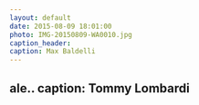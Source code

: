 ```yaml
---
layout: default
date: 2015-08-09 18:01:00
photo: IMG-20150809-WA0010.jpg
caption_header:  
caption: Max Baldelli
---
```

ale..
caption: Tommy Lombardi
---
